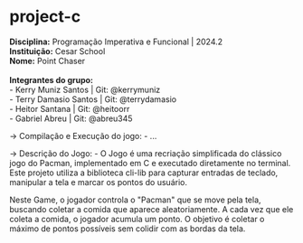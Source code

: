 # project-c

 **Disciplina:** Programação Imperativa e Funcional | 2024.2 </br>
 **Instituição:** Cesar School</br>
 **Nome:** Point Chaser</br></br>
 **Integrantes do grupo:**</br>
    - Kerry Muniz Santos | Git: @kerrymuniz </br>
    - Terry Damasio Santos | Git: @terrydamasio </br>
    - Heitor Santana | Git: @heitoorr </br>
    - Gabriel Abreu | Git: @abreu345 </br>


-> Compilação e Execução do jogo:
    - ...

-> Descrição do Jogo:
    - O Jogo é uma recriação simplificada do clássico jogo do Pacman, implementado em C e executado diretamente no terminal. Este projeto utiliza a biblioteca cli-lib para capturar entradas de teclado, manipular a tela e marcar os pontos do usuário.

Neste Game, o jogador controla o "Pacman" que se move pela tela, buscando coletar a comida que aparece aleatoriamente. A cada vez que ele coleta a comida, o jogador acumula um ponto. O objetivo é coletar o máximo de pontos possíveis sem colidir com as bordas da tela.
